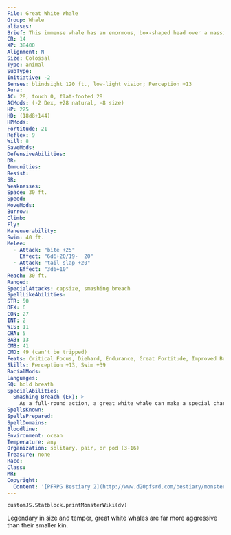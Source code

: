 ```yaml
---
File: Great White Whale
Group: Whale
aliases: 
Brief: This immense whale has an enormous, box-shaped head over a massive, toothy maw. Its rough white hide is laced with scars.
CR: 14
XP: 38400
Alignment: N
Size: Colossal
Type: animal
SubType: 
Initiative: -2
Senses: blindsight 120 ft., low-light vision; Perception +13
Aura: 
AC: 28, touch 0, flat-footed 28
ACMods: (-2 Dex, +28 natural, -8 size)
HP: 225
HD: (18d8+144)
HPMods: 
Fortitude: 21
Reflex: 9
Will: 8
SaveMods: 
DefensiveAbilities: 
DR: 
Immunities: 
Resist: 
SR: 
Weaknesses: 
Space: 30 ft.
Speed: 
MoveMods: 
Burrow: 
Climb: 
Fly: 
Maneuverability: 
Swim: 40 ft.
Melee: 
  - Attack: "bite +25"
    Effect: "6d6+20/19-  20"
  - Attack: "tail slap +20"
    Effect: "3d6+10"
Reach: 30 ft.
Ranged: 
SpecialAttacks: capsize, smashing breach
SpellLikeAbilities: 
STR: 50
DEX: 6
CON: 27
INT: 2
WIS: 11
CHA: 5
BAB: 13
CMB: 41
CMD: 49 (can't be tripped)
Feats: Critical Focus, Diehard, Endurance, Great Fortitude, Improved Bull Rush, Improved Critical (bite), Iron Will, Power Attack, Staggering Critical
Skills: Perception +13, Swim +39
RacialMods: 
Languages: 
SQ: hold breath
SpecialAbilities:
  Smashing Breach (Ex): >
    As a full-round action, a great white whale can make a special charge attack against creatures on the surface of the water. At the end of its charge, the whale breaches, then slams down onto the target with incredible force. Any Huge or smaller creatures in the whale's space must make a DC 27 Reflex save or take 4d8+30 points of bludgeoning damage and be forced into the nearest square that is adjacent to the whale. This breach automatically attempts to capsize any boats caught wholly or partially in this area. The save DC is Constitution-based.
SpellsKnown: 
SpellsPrepared: 
SpellDomains: 
Bloodline: 
Environment: ocean
Temperature: any
Organization: solitary, pair, or pod (3-16)
Treasure: none
Race: 
Class: 
MR: 
Copyright:
  Content: '[PFRPG Bestiary 2](http://www.d20pfsrd.com/bestiary/monster-listings/animals/aquatic/whale/whale-great-white)'
---
```

```dataviewjs
customJS.Statblock.printMonsterWiki(dv)
```
Legendary in size and temper, great white whales are far more aggressive than their smaller kin.

